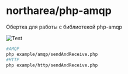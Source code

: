 # northarea/php-amqp
Обертка для работы с библиотекой php-amqp

![Test](https://github.com/NorthArea/messageq/workflows/Test/badge.svg)

```bash
#AMQP
php example/amqp/sendAndReceive.php
#HTTP
php example/http/sendAndReceive.php
```